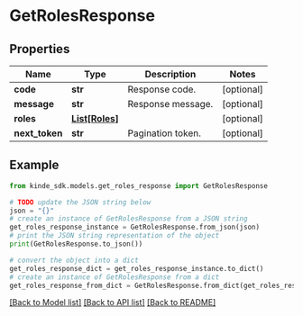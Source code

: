 # GetRolesResponse


## Properties

Name | Type | Description | Notes
------------ | ------------- | ------------- | -------------
**code** | **str** | Response code. | [optional] 
**message** | **str** | Response message. | [optional] 
**roles** | [**List[Roles]**](Roles.md) |  | [optional] 
**next_token** | **str** | Pagination token. | [optional] 

## Example

```python
from kinde_sdk.models.get_roles_response import GetRolesResponse

# TODO update the JSON string below
json = "{}"
# create an instance of GetRolesResponse from a JSON string
get_roles_response_instance = GetRolesResponse.from_json(json)
# print the JSON string representation of the object
print(GetRolesResponse.to_json())

# convert the object into a dict
get_roles_response_dict = get_roles_response_instance.to_dict()
# create an instance of GetRolesResponse from a dict
get_roles_response_from_dict = GetRolesResponse.from_dict(get_roles_response_dict)
```
[[Back to Model list]](../README.md#documentation-for-models) [[Back to API list]](../README.md#documentation-for-api-endpoints) [[Back to README]](../README.md)


